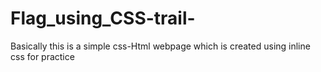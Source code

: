 # Flag_using_CSS-trail-
Basically this is a simple css-Html webpage which is created using inline css for practice 

